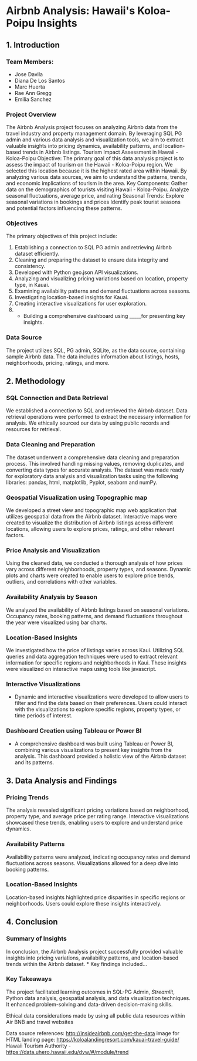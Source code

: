 # Airbnb Analysis: Hawaii's Koloa-Poipu Insights
## 1. Introduction

### Team Members:
*  Jose Davila
*  Diana De Los Santos
*  Marc Huerta
*  Rae Ann Gregg
* Emilia Sanchez

### Project Overview

The Airbnb Analysis project focuses on analyzing Airbnb data from the travel industry and property management domain. By leveraging SQL PG admin and various data analysis and visualization tools, we aim to extract valuable insights into pricing dynamics, availability patterns, and location-based trends in Airbnb listings.
Tourism Impact Assessment in Hawaii - Koloa-Poipu
Objective:
The primary goal of this data analysis project is to assess the impact of tourism on the Hawaii - Koloa-Poipu region. We selected this location because it is the highest rated area within Hawaii. By analyzing various data sources, we aim to understand the patterns, trends, and economic implications of tourism in the area.
Key Components: 
Gather data on the demographics of tourists visiting Hawaii - Koloa-Poipu.
Analyze seasonal fluctuations, average price, and rating 
Seasonal Trends:
Explore seasonal variations in bookings and prices
Identify peak tourist seasons and potential factors influencing these patterns.


### Objectives

The primary objectives of this project include:

1. Establishing a connection to SQL PG admin and retrieving Airbnb dataset efficiently.
2. Cleaning and preparing the dataset to ensure data integrity and consistency.
3. Developed with Python geo.json API visualizations.
4. Analyzing and visualizing pricing variations based on location, property type, in Kauai.
5. Examining availability patterns and demand fluctuations across seasons.
6. Investigating location-based insights for Kauai.
7. Creating interactive visualizations for user exploration.
8. * Building a comprehensive dashboard using _____for presenting key insights.

### Data Source

The project utilizes SQL, PG admin, SQLite, as the data source, containing sample Airbnb data. The data includes information about listings, hosts, neighborhoods, pricing, ratings, and more.

## 2. Methodology

### SQL Connection and Data Retrieval

We established a connection to SQL and retrieved the Airbnb dataset. Data retrieval operations were performed to extract the necessary information for analysis. We ethically sourced our data by using public records and resources for retrieval.

### Data Cleaning and Preparation

The dataset underwent a comprehensive data cleaning and preparation process. This involved handling missing values, removing duplicates, and converting data types for accurate analysis. The dataset was made ready for exploratory data analysis and visualization tasks using the following libraries: pandas, html, matplotlib, Pyplot, seaborn and numPy.
 

### Geospatial Visualization using Topographic map

We developed a street view and topographic map web application that utilizes geospatial data from the Airbnb dataset. Interactive maps were created to visualize the distribution of Airbnb listings across different locations, allowing users to explore prices, ratings, and other relevant factors.

### Price Analysis and Visualization

Using the cleaned data, we conducted a thorough analysis of how prices vary across different neighborhoods, property types, and seasons. Dynamic plots and charts were created to enable users to explore price trends, outliers, and correlations with other variables.

### Availability Analysis by Season

We analyzed the availability of Airbnb listings based on seasonal variations. Occupancy rates, booking patterns, and demand fluctuations throughout the year were visualized using bar charts.

### Location-Based Insights

We investigated how the price of listings varies across Kaui. Utilizing SQL queries and data aggregation techniques were used to extract relevant information for specific regions and neighborhoods in Kaui. These insights were visualized on interactive maps using tools like javascript.

### Interactive Visualizations

* Dynamic and interactive visualizations were developed to allow users to filter and find the data based on their preferences. Users could interact with the visualizations to explore specific regions, property types, or time periods of interest.

### Dashboard Creation using Tableau or Power BI

* A comprehensive dashboard was built using Tableau or Power BI, combining various visualizations to present key insights from the analysis. This dashboard provided a holistic view of the Airbnb dataset and its patterns.

## 3. Data Analysis and Findings

### Pricing Trends

The analysis revealed significant pricing variations based on neighborhood, property type, and average price per rating range. Interactive visualizations showcased these trends, enabling users to explore and understand price dynamics.

### Availability Patterns

Availability patterns were analyzed, indicating occupancy rates and demand fluctuations across seasons. Visualizations allowed for a deep dive into booking patterns.

### Location-Based Insights

Location-based insights highlighted price disparities in specific regions or neighborhoods. Users could explore these insights interactively.

## 4. Conclusion

### Summary of Insights

In conclusion, the Airbnb Analysis project successfully provided valuable insights into pricing variations, availability patterns, and location-based trends within the Airbnb dataset. * Key findings included...

### Key Takeaways

The project facilitated learning outcomes in SQL-PG Admin, *Streamlit*, Python data analysis, geospatial analysis, and data visualization techniques. It enhanced problem-solving and data-driven decision-making skills.

Ethical data considerations made by using all public data resources within Air BNB and travel websites

Data source references:
http://insideairbnb.com/get-the-data
image for HTML landing page:
https://koloalandingresort.com/kauai-travel-guide/
Hawaii Tourism Authority - https://data.uhero.hawaii.edu/dvw/#/module/trend

